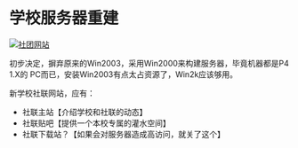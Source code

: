 # 学校服务器重建

[![社团网站](https://attachment.soulteary.com/2007/09/26/schooluni.gif "社团网站")](https://attachment.soulteary.com/2007/09/26/schooluni.gif)

初步决定，摒弃原来的Win2003，采用Win2000来构建服务器，毕竟机器都是P4 1.X的 PC而已，安装Win2003有点太占资源了，Win2k应该够用。

新学校社联网站，应有：

- 社联主站【介绍学校和社联的动态】
- 社联贴吧【提供一个本校专属的灌水空间】
- 社联下载站？【如果会对服务器造成高访问，就关了这个】
